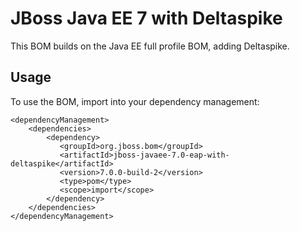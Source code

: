 JBoss Java EE 7 with Deltaspike
===============================

This BOM builds on the Java EE full profile BOM, adding Deltaspike.
 
Usage
-----

To use the BOM, import into your dependency management:

    <dependencyManagement>
        <dependencies>
            <dependency>
               <groupId>org.jboss.bom</groupId>
               <artifactId>jboss-javaee-7.0-eap-with-deltaspike</artifactId>
               <version>7.0.0-build-2</version>
               <type>pom</type>
               <scope>import</scope>
            </dependency>
        </dependencies>
    </dependencyManagement>
